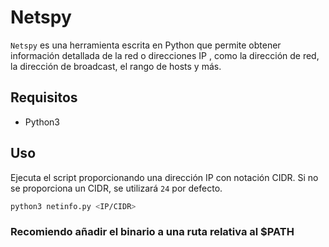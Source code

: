# Netspy

`Netspy` es una herramienta escrita en Python que permite obtener información detallada de la red o direcciones IP , como la dirección de red, la dirección de broadcast, el rango de hosts y más.

## Requisitos

- Python3

## Uso

Ejecuta el script proporcionando una dirección IP con notación CIDR. Si no se proporciona un CIDR, se utilizará `24` por defecto.

```sh
python3 netinfo.py <IP/CIDR>
```
### Recomiendo añadir el binario a una ruta relativa al $PATH
